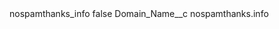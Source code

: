 <?xml version="1.0" encoding="UTF-8"?>
<CustomMetadata xmlns="http://soap.sforce.com/2006/04/metadata" xmlns:xsi="http://www.w3.org/2001/XMLSchema-instance" xmlns:xsd="http://www.w3.org/2001/XMLSchema">
    <label>nospamthanks_info</label>
    <protected>false</protected>
    <values>
        <field>Domain_Name__c</field>
        <value xsi:type="xsd:string">nospamthanks.info</value>
    </values>
</CustomMetadata>
